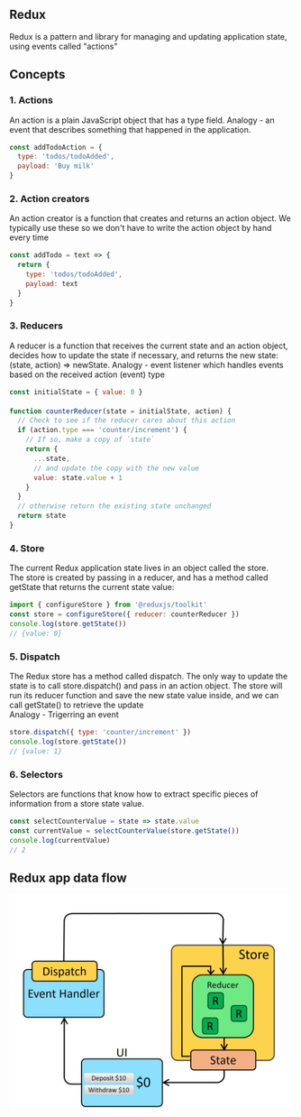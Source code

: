 ## Redux
Redux is a pattern and library for managing and updating application state, using events called "actions"

## Concepts
### 1. Actions
An action is a plain JavaScript object that has a type field. Analogy -  an event that describes something that happened in the application.
```javascript
const addTodoAction = {
  type: 'todos/todoAdded',
  payload: 'Buy milk'
}
```
### 2. Action creators
An action creator is a function that creates and returns an action object. We typically use these so we don't have to write the action object by hand every time
```javascript
const addTodo = text => {
  return {
    type: 'todos/todoAdded',
    payload: text
  }
}
```
### 3. Reducers
A reducer is a function that receives the current state and an action object, decides how to update the state if necessary, and returns the new state: (state, action) => newState. Analogy -  event listener which handles events based on the received action (event) type
```javascript
const initialState = { value: 0 }

function counterReducer(state = initialState, action) {
  // Check to see if the reducer cares about this action
  if (action.type === 'counter/increment') {
    // If so, make a copy of `state`
    return {
      ...state,
      // and update the copy with the new value
      value: state.value + 1
    }
  }
  // otherwise return the existing state unchanged
  return state
}
```
### 4. Store
The current Redux application state lives in an object called the store.  
The store is created by passing in a reducer, and has a method called getState that returns the current state value:
```javascript
import { configureStore } from '@reduxjs/toolkit'
const store = configureStore({ reducer: counterReducer })
console.log(store.getState())
// {value: 0}
```
### 5. Dispatch
The Redux store has a method called dispatch. The only way to update the state is to call store.dispatch() and pass in an action object. The store will run its reducer function and save the new state value inside, and we can call getState() to retrieve the update  
Analogy - Trigerring an event
```javascript
store.dispatch({ type: 'counter/increment' })
console.log(store.getState())
// {value: 1}
```

### 6. Selectors
Selectors are functions that know how to extract specific pieces of information from a store state value.
```javascript
const selectCounterValue = state => state.value
const currentValue = selectCounterValue(store.getState())
console.log(currentValue)
// 2
```

## Redux app data flow
![alt text](PNG/redux-flow.gif "Class overview")
